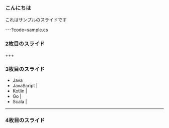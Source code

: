 ###  こんにちは

これはサンプルのスライドです

---?code=sample.cs


### 2枚目のスライド


+++


### 3枚目のスライド

- Java
- JavaScript |
- Kotlin |
- Go |
- Scala |

---


### 4枚目のスライド
